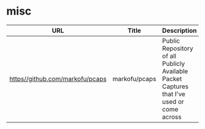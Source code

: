 # misc

| URL | Title | Description |
| --- | --- | --- |
| [https//github.com/markofu/pcaps](https//github.com/markofu/pcaps) | markofu/pcaps | Public Repository of all Publicly Available Packet Captures that I've used or come across |
